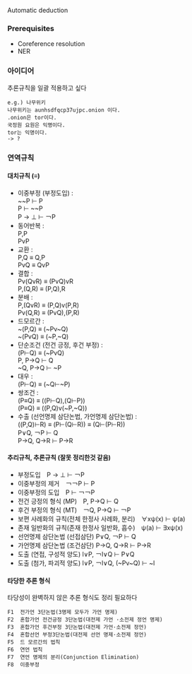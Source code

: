 Automatic deduction

### Prerequisites

 * Coreference resolution
 * NER

### 아이디어 

추론규칙을 일괄 적용하고 싶다 

```
e.g.) 나무위키 
나무위키는 aunhsdfqcp37ujpc.onion 이다.
.onion은 tor이다.
국정원 요원은 익명이다.
tor는 익명이다.
-> ?
```

### 연역규칙

#### 대치규칙 (≡)
 * 이중부정 (부정도입) :  
   ~~P ⊢ P  
   P ⊢ ~~P  
   P → ⊥ ⊢ ￢P
 * 동어반복 :   
   P,P  
   PvP
 * 교환 :  
   P,Q ≡ Q,P  
   PvQ ≡ QvP  
 * 결합 :  
   Pv(QvR) ≡ (PvQ)vR  
   P,(Q,R) ≡ (P,Q),R
 * 분배 :   
   P,(QvR) ≡ (P,Q)v(P,R)  
   Pv(Q,R) ≡ (PvQ),(P,R)  
 * 드모르간 :  
   ~(P,Q) ≡ (~Pv~Q)  
   ~(PvQ) ≡ (~P,~Q)  
 * 단순조건 (전건 긍정, 후건 부정) :  
   (P⊢Q) ≡ (~PvQ)  
   P, P→Q ⊢ Q  
   ~Q, P→Q ⊢ ~P  
 * 대우 :  
   (P⊢Q) ≡ (~Q⊢~P)
 * 쌍조건 :  
   (P≡Q) ≡ ((P⊢Q),(Q⊢P))  
   (P≡Q) ≡ ((P,Q)v(~P,~Q))  
 * 수출 (선언명제 삼단논법, 가언명제 삼단논법) :   
   ((P,Q)⊢R) ≡ (P⊢(Q⊢R)) ≡ (Q⊢(P⊢R))  
   P∨Q, ￢P ⊢ Q  
   P→Q, Q→R ⊢ P→R  

#### 추리규칙, 추론규칙 (잘못 정리한것 같음)
 * 부정도입　P → ⊥ ⊢ ￢P
 * 이중부정의 제거　￢￢P ⊢ P
 * 이중부정의 도입　P ⊢ ￢￢P
 * 전건 긍정의 형식 (MP)　P, P→Q ⊢ Q
 * 후건 부정의 형식 (MT)　￢Q, P→Q ⊢ ￢P
 * 보편 사례화의 규칙(전체 한정사 사례화, 분리)　∀xψ(x) ⊢ ψ(a)
 * 존재 일반화의 규칙(존재 한정사 일반화, 흡수)　ψ(a) ⊢ ∃xψ(x)
 * 선언명제 삼단논법 (선접삼단) P∨Q, ￢P ⊢ Q
 * 가언명제 삼단논법 (조건삼단) P→Q, Q→R ⊢ P→R
 * 도출 (연접, 구성적 양도) l∨P, ￢l∨Q ⊢ P∨Q
 * 도출 (첨가, 파괴적 양도) l∨P, ￢l∨Q, (~Pv~Q) ⊢ ~l

#### 타당한 추론 형식
타당성이 완벽하지 않은 추론 형식도 정리 필요하다 
```
F1	전가언 3단논법(3명제 모두가 가언 명제)
F2	혼합가언 전건긍정 3단논법(대전제 가언 ·소전제 정언 명제)
F3	혼합가언 후건부정 3단논법(대전제 가언·소전제 정언)
F4	혼합선언 부정3단논법(대전제 선언 명제·소전제 정언)
F5	드 모르간의 법칙
F6	연언 법칙
F7	연언 명제의 분리(Conjunction Elimination)
F8	이중부정
```
